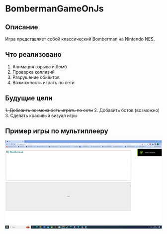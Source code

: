 # BombermanGameOnJs
## Описание
 Игра представляет собой классический Bomberman на Nintendo NES.

## Что реализовано
  1. Анимация взрыва и бомб
  2. Проверка коллизий
  3. Разрушение обьектов
  4. Возможность играть по сети

## Будущие цели
  ~~1. Добавить возможность играть по сети~~
  2. Добавить ботов (возможно)
  3. Сделать красивый визуал игры

## Пример игры по мультиплееру
![GamePlay](https://github.com/TheDonten/BombermanGameOnJs/blob/master/GamePlay.gif)
